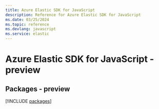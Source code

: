 ```yaml
---
title: Azure Elastic SDK for JavaScript
description: Reference for Azure Elastic SDK for JavaScript
ms.date: 03/25/2024
ms.topic: reference
ms.devlang: javascript
ms.service: elastic
---
```

# Azure Elastic SDK for JavaScript - preview
## Packages - preview
[!INCLUDE [packages](elastic-index.md)]